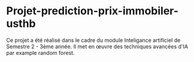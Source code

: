# Projet-prediction-prix-immobiler-usthb
Ce projet a été réalisé dans le cadre du module Inteligance artificiel de Semestre 2 - 3ème année. Il met en œuvre des techniques avancées d'IA par example random forest.
